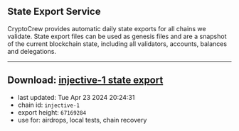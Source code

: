 ## State Export Service
CryptoCrew provides automatic daily state exports for all chains we validate. State export files can be used as genesis files and are a snapshot of the current blockchain state, including all validators, accounts, balances and delegations.

---
**Download: [injective-1 state export](https://dl-eu2.ccvalidators.com/SERVICE/injective/injective-1_export_67169284.json)**
---

- last updated: Tue Apr 23 2024 20:24:31
- chain id: `injective-1`
- export height: `67169284`
- use for: airdrops, local tests, chain recovery
